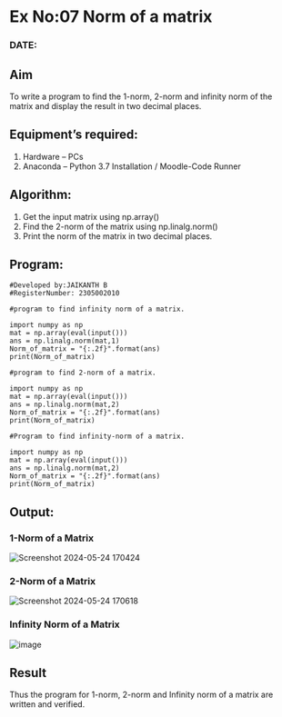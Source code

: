 # Ex No:07 Norm of a matrix
### DATE:
## Aim
To write a program to find the 1-norm, 2-norm and infinity norm of the matrix and display the result in two decimal places.
## Equipment’s required:
1.	Hardware – PCs
2.	Anaconda – Python 3.7 Installation / Moodle-Code Runner
## Algorithm:
1. Get the input matrix using np.array()
2. Find the 2-norm of the matrix using np.linalg.norm()
3. Print the norm of the matrix in two decimal places.
## Program:
```
#Developed by:JAIKANTH B
#RegisterNumber: 2305002010

#program to find infinity norm of a matrix.

import numpy as np
mat = np.array(eval(input()))
ans = np.linalg.norm(mat,1)
Norm_of_matrix = "{:.2f}".format(ans)
print(Norm_of_matrix)

#program to find 2-norm of a matrix.

import numpy as np
mat = np.array(eval(input()))
ans = np.linalg.norm(mat,2)
Norm_of_matrix = "{:.2f}".format(ans)
print(Norm_of_matrix)

#Program to find infinity-norm of a matrix.

import numpy as np
mat = np.array(eval(input()))
ans = np.linalg.norm(mat,2)
Norm_of_matrix = "{:.2f}".format(ans)
print(Norm_of_matrix)

```
## Output:
### 1-Norm of a Matrix
![Screenshot 2024-05-24 170424](https://github.com/jaikanth25/Norm-of-a-matrix/assets/155935294/10ce45fd-f9a8-4311-98f8-ca93b285c143)

### 2-Norm of a Matrix
![Screenshot 2024-05-24 170618](https://github.com/jaikanth25/Norm-of-a-matrix/assets/155935294/033e2621-7eb3-4f84-9f59-d092f2ce141d)

### Infinity Norm of a Matrix
![image](https://github.com/jaikanth25/Norm-of-a-matrix/assets/155935294/b346de90-bd0a-4fcd-9d91-1b6863f237bb)


## Result
Thus the program for 1-norm, 2-norm and Infinity norm of a matrix are written and verified.

